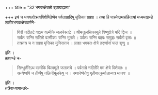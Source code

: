 +++
title = "32 भगवत्क्षेत्रतो द्रव्यग्राह्यता"

+++
इयं च भगवत्क्षेत्रत्वविशेषितेष्वेव पर्वताग्रादिषु मृत्तिका ग्राह्या । तथा हि पारमेष्ठथसंहितायां मध्यमखण्डे  
शारीरभगवत्क्षेत्रवर्णने-  

> गिरौ नदीतटे वाऽथ वल्मीके जलधेस्तटे । श्रीमत्तुलसिकामूले विष्णुक्षेत्रे यदि द्विज ॥  
सर्वतः सन्ति सरितो वल्मीकाः सन्ति भूतले । पर्वताः सन्ति बहवः समुद्राः सर्वतो वृताः ॥  
तत्रतत्र च न ग्राह्या मृत्तिका मुनिसत्तम । ग्राह्या भगवतः क्षेत्रे तद्वर्णानां फलं शृणु ॥

इति ।  
ब्रह्माण्डे च-
> सिन्धुतीरेऽथ वल्मीके बिल्वमूले जलाशये । पर्वताग्रे नदीतीरे मम क्षेत्रे विशेषतः ॥  
अन्येष्वपि च तीर्थेषु नलिनीमूलकेषु च । स्थानेष्वेतेषु गृहीयात्कुर्यान्नान्यत्र मानवः ॥

इति ।  
तत्रैवाध्यायान्तरे-